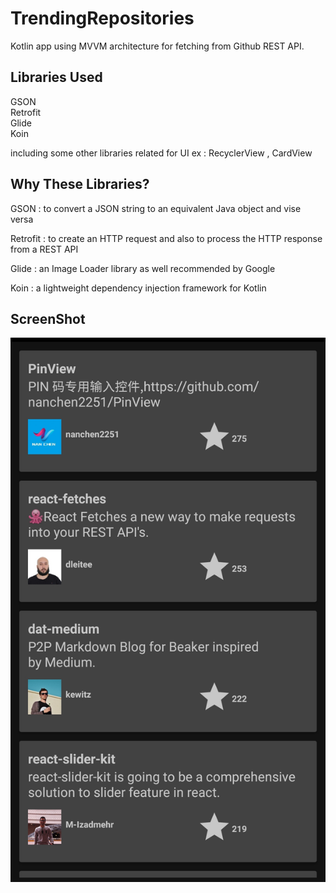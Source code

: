 # TrendingRepositories
Kotlin app using MVVM architecture for fetching from Github REST API.

## Libraries Used
GSON </br>
Retrofit </br>
Glide </br>
Koin </br>

including some other libraries related for UI ex : RecyclerView , CardView 

## Why These Libraries?

GSON : to convert a JSON string to an equivalent Java object and vise versa

Retrofit : to create an HTTP request and also to process the HTTP response from a REST API

Glide : an Image Loader library as well recommended by Google

Koin : a lightweight dependency injection framework for Kotlin

## ScreenShot
![Alt text](screenshot.jpg?raw=true "Optional Title")
